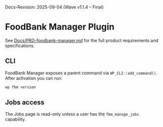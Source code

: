 Docs-Revision: 2025-09-04 (Wave v1.1.4 – Final)
# FoodBank Manager Plugin

See [Docs/PRD-foodbank-manager.md](../Docs/PRD-foodbank-manager.md) for the full product requirements and specifications.

## CLI

FoodBank Manager exposes a parent command via `WP_CLI::add_command()`. After
activation you can run:

```bash
wp fbm version
```

## Jobs access

The Jobs page is read-only unless a user has the `fbm_manage_jobs` capability.
